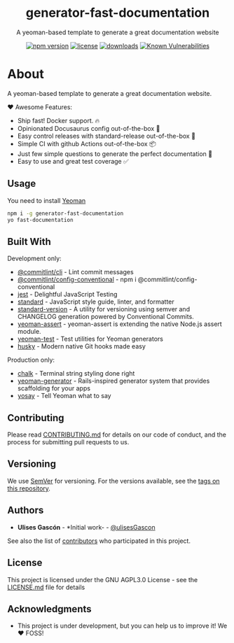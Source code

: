 <p align="center">
<h1 align="center">
  generator-fast-documentation
</h1>

<p align="center">
  A yeoman-based template to generate a great documentation website
</p>

<p align="center">
  <a href="https://www.npmjs.org/package/generator-fast-documentation"><img src="https://badgen.net/npm/v/generator-fast-documentation" alt="npm version"/></a>
  <a href="https://www.npmjs.org/package/generator-fast-documentation"><img src="https://badgen.net/npm/license/generator-fast-documentation" alt="license"/></a>
  <a href="https://www.npmjs.org/package/generator-fast-documentation"><img src="https://badgen.net/npm/dt/generator-fast-documentation" alt="downloads"/></a>
  <a href="https://snyk.io/test/github/ulisesgascon/generator-fast-documentation"><img src="https://snyk.io/test/github/ulisesgascon/generator-fast-documentation/badge.svg" alt="Known Vulnerabilities"/></a>
</p>

</p>

# About

A yeoman-based template to generate a great documentation website.

❤️ Awesome Features:

- Ship fast! Docker support. 🔥
- Opinionated Docusaurus config out-of-the-box 🍺
- Easy control releases with standard-release out-of-the-box 🎉
- Simple CI with github Actions out-of-the-box 📦
- Just few simple questions to generate the perfect documentation 💪
- Easy to use and great test coverage ✅



## Usage

You need to install [Yeoman](https://www.npmjs.com/package/yo)

```bash
npm i -g generator-fast-documentation
yo fast-documentation
```

## Built With

Development only:

- [@commitlint/cli](https://www.npmjs.com/package/@commitlint/cli) - Lint commit messages
- [@commitlint/config-conventional](https://www.npmjs.com/package/@commitlint/config-conventional) - npm i @commitlint/config-conventional
- [jest](https://www.npmjs.com/package/jest) - Delightful JavaScript Testing
- [standard](https://www.npmjs.com/package/standard) - JavaScript style guide, linter, and formatter
- [standard-version](https://www.npmjs.com/package/standard-version) - A utility for versioning using semver and CHANGELOG generation powered by Conventional Commits.
- [yeoman-assert](https://www.npmjs.com/package/yeoman-assert) - yeoman-assert is extending the native Node.js assert module.
- [yeoman-test](https://www.npmjs.com/package/yeoman-test) - Test utilities for Yeoman generators
- [husky](https://www.npmjs.com/package/husky) - Modern native Git hooks made easy

Production only:

- [chalk](https://www.npmjs.com/package/chalk) - Terminal string styling done right
- [yeoman-generator](https://www.npmjs.com/package/yeoman-generator) - Rails-inspired generator system that provides scaffolding for your apps
- [yosay](https://www.npmjs.com/package/yosay) - Tell Yeoman what to say

## Contributing

Please read [CONTRIBUTING.md](CONTRIBUTING.md) for details on our code of conduct, and the process for submitting pull requests to us.

## Versioning

We use [SemVer](http://semver.org/) for versioning. For the versions available, see the [tags on this repository](https://github.com/ulisesGascon/generator-fast-documentation/tags).

## Authors

- **Ulises Gascón** - *Initial work- - [@ulisesGascon](https://github.com/ulisesGascon)

See also the list of [contributors](https://github.com/ulisesGascon/generator-fast-documentation/contributors) who participated in this project.

## License

This project is licensed under the GNU AGPL3.0 License - see the [LICENSE.md](LICENSE.md) file for details

## Acknowledgments

- This project is under development, but you can help us to improve it! We :heart: FOSS!